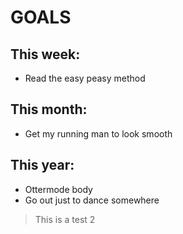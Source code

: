 # GOALS
## This week:
* Read the easy peasy method
## This month:
* Get my running man to look smooth
## This year:
* Ottermode body
* Go out just to dance somewhere


> This is a test 2
